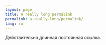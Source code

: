 ```yaml
---
layout: page
title: A really long permalink
permalink: a-really-long/permalink/
lang: ru
---
```


Действительно длинная постоянная ссылка.
